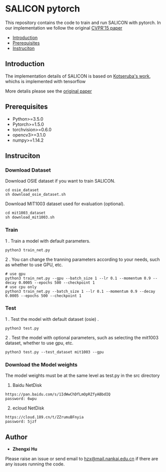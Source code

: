# SALICON pytorch

This repository contains the code to train and run SALICON with pytorch. In our implementation we follow the original [CVPR'15 paper](https://www.cv-foundation.org/openaccess/content_iccv_2015/papers/Huang_SALICON_Reducing_the_ICCV_2015_paper.pdf)

- [Introduction](##Introduction)
- [Prerequisites](##Prerequisites)
- [Instruciton](##Instruciton)

## Introduction


The implementation details of SALICON is based on [Kotseruba's work](https://github.com/ykotseruba/SALICONtf), whichs is implemented with tensorflow

More detalis please see the [original paper](https://www.cv-foundation.org/openaccess/content_iccv_2015/papers/Huang_SALICON_Reducing_the_ICCV_2015_paper.pdf)


## Prerequisites

- Python>=3.5.0
- Pytorch>=1.5.0
- torchvision>=0.6.0
- opencv3>=3.1.0
- numpy>=1.14.2

## Instruciton



### Download Dataset



Download OSIE dataset if you want to train SALICON.

```
cd osie_dataset
sh download_osie_dataset.sh
```

Download MIT1003 dataset used for evaluation (optional).

```
cd mit1003_dataset
sh download_mit1003.sh
```


### Train



1 . Train a model with default parameters.

```
python3 train_net.py
```
2 . You can change the tranning parameters according to your needs, such as whether to use GPU, etc.


```
# use gpu
python3 train_net.py --gpu --batch_size 1 --lr 0.1 --momentum 0.9 --decay 0.0005 --epochs 500 --checkpoint 1
# use cpu only
python3 train_net.py --batch_size 1 --lr 0.1 --momentum 0.9 --decay 0.0005 --epochs 500 --checkpoint 1
```



### Test



1 . Test the model with default dataset (osie) .

```
python3 test.py
```

2 . Test the model with optional parameters, such as selecting the mit1003 dataset, whether to use gpu, etc.

```
python3 test.py --test_dataset mit1003 --gpu
```

### Download the Model weights
The model weights must be at the same level as test.py in the src directory

1. Baidu NetDisk
```
https://pan.baidu.com/s/1IdWwChDfLmOpRZfyABbdIQ 
password: 6wpu
```

2. ecloud NetDisk
```
https://cloud.189.cn/t/ZZrumuBFnyia
password: 5jzf
```



## Author



* **Zhengxi Hu**

Please raise an issue or send email to hzx@mail.nankai.edu.cn if there are any issues running the code.